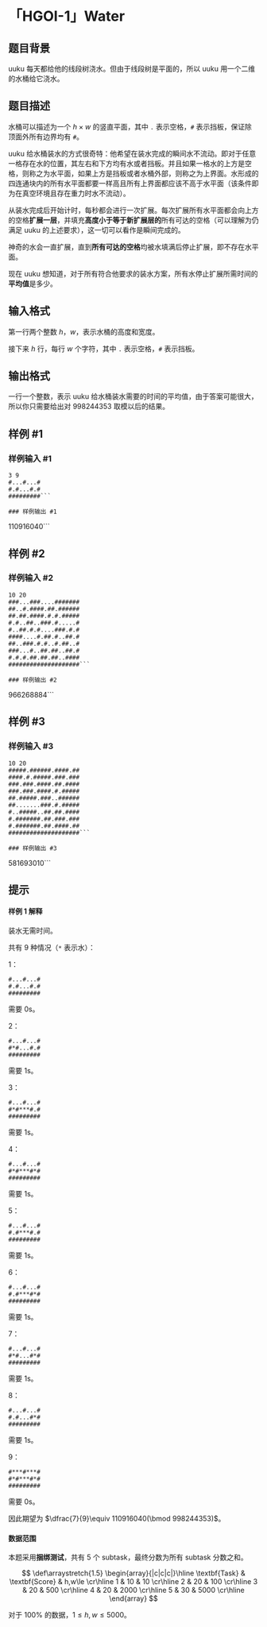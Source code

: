 # 「HGOI-1」Water

## 题目背景

$\text{uuku}$ 每天都给他的线段树浇水。但由于线段树是平面的，所以 $\text{uuku}$ 用一个二维的水桶给它浇水。

## 题目描述

水桶可以描述为一个 $h\times w$ 的竖直平面，其中 `.` 表示空格，`#` 表示挡板，保证除顶面外所有边界均有 `#`。

$\text{uuku}$ 给水桶装水的方式很奇特：他希望在装水完成的瞬间水不流动。即对于任意一格存在水的位置，其左右和下方均有水或者挡板。并且如果一格水的上方是空格，则称之为水平面，如果上方是挡板或者水桶外部，则称之为上界面。水形成的四连通块内的所有水平面都要一样高且所有上界面都应该不高于水平面（该条件即为在真空环境且存在重力时水不流动）。

从装水完成后开始计时，每秒都会进行一次扩展。每次扩展所有水平面都会向上方的空格**扩展一层**，并填充**高度小于等于新扩展层的**所有可达的空格（可以理解为仍满足 $\text{uuku}$ 的上述要求），这一切可以看作是瞬间完成的。

神奇的水会一直扩展，直到**所有可达的空格**均被水填满后停止扩展，即不存在水平面。

现在 $\text{uuku}$ 想知道，对于所有符合他要求的装水方案，所有水停止扩展所需时间的**平均值**是多少。


## 输入格式

第一行两个整数 $h$，$w$，表示水桶的高度和宽度。

接下来 $h$ 行，每行 $w$ 个字符，其中 `.` 表示空格，`#` 表示挡板。

## 输出格式

一行一个整数，表示 $\text{uuku}$ 给水桶装水需要的时间的平均值，由于答案可能很大，所以你只需要给出对 $998244353$ 取模以后的结果。

## 样例 #1

### 样例输入 #1
```
3 9
#...#...#
#.#...#.#
#########```

### 样例输出 #1

```
110916040```

## 样例 #2

### 样例输入 #2
```
10 20
###...###....#######
##..#.####.##.######
##.##.####.#.#.#####
#.#..##..###.#.....#
#..##.#.#....###.#.#
####....#.##.#..##.#
##..###.#.#..#.##..#
###...#..##.##..##.#
#.#.#.##.##.##..####
####################```

### 样例输出 #2

```
966268884```

## 样例 #3

### 样例输入 #3
```
10 20
#####.######.####.##
####.#.#####.###.###
###.###.####.##.####
###.###.####.#.#####
##.#####.###..######
##.......###.#.#####
#..#####..##.##.####
#.#######.##.###.###
#.#######.##.####.##
####################```

### 样例输出 #3

```
581693010```

## 提示

#### 样例 1 解释

装水无需时间。

共有 $9$ 种情况（`*` 表示水）：

$1$：

```
#...#...#
#.#...#.#
#########
```
需要 $0\text{s}$。

$2$：

```
#...#...#
#*#...#.#
#########
```
需要 $1\text{s}$。

$3$：

```
#...#...#
#*#***#.#
#########
```
需要 $1\text{s}$。

$4$：

```
#...#...#
#*#***#*#
#########
```
需要 $1\text{s}$。

$5$：

```
#...#...#
#.#***#.#
#########
```

需要 $1\text{s}$。

$6$：

```
#...#...#
#.#***#*#
#########
```

需要 $1\text{s}$。

$7$：

```
#...#...#
#*#...#*#
#########
```

需要 $1\text{s}$。

$8$：

```
#...#...#
#.#...#*#
#########
```

需要 $1\text{s}$。

$9$：

```
#***#***#
#*#***#*#
#########
```

需要 $0\text{s}$。

因此期望为 $\dfrac{7}{9}\equiv 110916040(\bmod 998244353)$。

#### 数据范围

本题采用**捆绑测试**，共有 $5$ 个 $\text{subtask}$，最终分数为所有 $\text{subtask}$ 分数之和。

$$
\def\arraystretch{1.5}
\begin{array}{|c|c|c|}\hline
\textbf{Task} & \textbf{Score} & h,w\le \cr\hline
1 & 10 &  10 \cr\hline
2 & 20 &  100 \cr\hline
3 & 20 &  500 \cr\hline
4 & 20 &  2000 \cr\hline
5 & 30 &  5000 \cr\hline
\end{array}
$$


对于 $100\%$ 的数据，$1 \le h,w \le 5000$。
